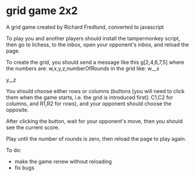 # grid game 2x2
 A grid game created by Richard Fredlund, converted to javascript

To play you and another players should install the tampermonkey script, then go to lichess, to the inbox, open your opponent's inbox, and reload the page.

To create the grid, you should send a message like this
g[2,4,6,7,5]
where the numbers are: w,x,y,z,numberOfRounds
in the grid like:
w__x

y__z

You should choose either rows or columns (buttons [you will need to click them when the game starts, i.e. the grid is introduced first]: C1,C2 for columns, and R1,R2 for rows), and your opponent should choose the opposite.

After clicking the button, wait for your opponent's move, then you should see the current score.

Play until the number of rounds is zero, then reload the page to play again.

To do: 
- make the game renew without reloading
- fix bugs



